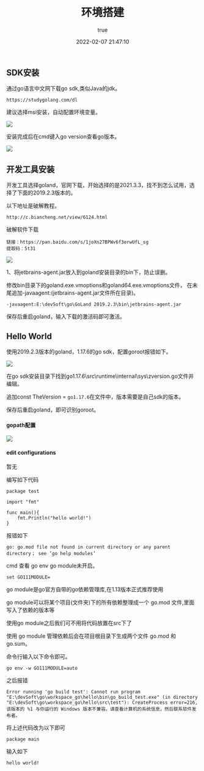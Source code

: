 ﻿---
title: 环境搭建
date: 2022-02-07 21:47:10
permalink: /pages/8309a5b876fc9021
categories: 
  - go
tags: 
  - null
author: 
  name: shirongsheng
  link: https://github.com/shirongsheng
---

## SDK安装

通过go语言中文网下载go sdk,类似Java的jdk。

```
https://studygolang.com/dl
```

建议选择msi安装，自动配置环境变量。

<img src="/old-times/png/go/go_1.png">

安装完成后在cmd键入go version查看go版本。

<img src="/old-times/png/go/go_2.png">

## 开发工具安装

开发工具选择goland，官网下载，开始选择的是2021.3.3，找不到怎么试用，选择了下面的2019.2.3版本的。

以下地址是破解教程。
```
http://c.biancheng.net/view/6124.html
```

破解软件下载

```
链接：https://pan.baidu.com/s/1joXn27BPWv6f3erwUfL_sg 
提取码：5t31
```
<img src="/old-times/png/go/go_3.png">

1、将jetbrains-agent.jar放入到goland安装目录的bin下，防止误删。

修改bin目录下的goland.exe.vmoptions和goland64.exe.vmoptions文件，
在末尾追加-javaagent:(jetbrains-agent.jar文件所在目录)。

```
-javaagent:E:\devSoft\go\GoLand 2019.2.3\bin\jetbrains-agent.jar

```

保存后重启goland，输入下载的激活码即可激活。

## Hello World

使用2019.2.3版本的goland，1.17.6的go sdk，配置goroot报错如下。

<img src="/old-times/png/go/go_4.png">

在go sdk安装目录下找到go1.17.6\src\runtime\internal\sys\zversion.go文件并编辑。

追加const TheVersion = `go1.17.6`在文件中，版本需要是自己sdk的版本。

保存后重启goland，即可识别goroot。

#### gopath配置

<img src="/old-times/png/go/gopath.png">


#### edit configurations

暂无

编写如下代码

```
package test

import "fmt"

func main(){
	fmt.Println("hello world!")
}

```


报错如下

```
go: go.mod file not found in current directory or any parent directory； see ‘go help modules‘
```

cmd 查看 go env  go module未开启。

```
set GO111MODULE=
```

go module是go官方自带的go依赖管理库,在1.13版本正式推荐使用

go module可以将某个项目(文件夹)下的所有依赖整理成一个 go.mod 文件,里面写入了依赖的版本等

使用go module之后我们可不用将代码放置在src下了

使用 go module 管理依赖后会在项目根目录下生成两个文件 go.mod 和 go.sum。

命令行输入以下命令即可。

```
go env -w GO111MODULE=auto
```

之后报错

```
Error running 'go build test': Cannot run program "E:\devSoft\go\workspace_go\hello\bin\go_build_test.exe" (in directory "E:\devSoft\go\workspace_go\hello\src\test"): CreateProcess error=216, 该版本的 %1 与你运行的 Windows 版本不兼容。请查看计算机的系统信息，然后联系软件发布者。
```

将上述代码改为以下即可

```
package main
```


输入如下

```
hello world!
```
